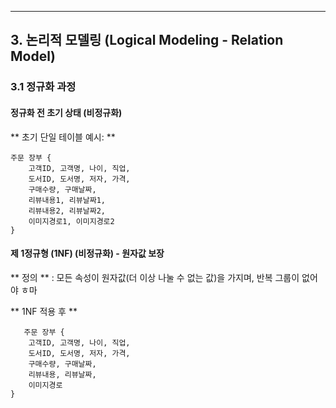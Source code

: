 ---
## 3. 논리적 모델링 (Logical Modeling - Relation Model)

### 3.1 정규화 과정

#### 정규화 전 초기 상태 (비정규화)
** 초기 단일 테이블 예시: **
```
주문 장부 {
    고객ID, 고객명, 나이, 직업,
    도서ID, 도서명, 저자, 가격, 
    구매수량, 구매날짜,
    리뷰내용1, 리뷰날짜1,
    리뷰내용2, 리뷰날짜2,
    이미지경로1, 이미지경로2
}
```

#### 제 1정규형 (1NF) (비정규화) - 원자값 보장
** 정의 ** : 모든 속성이 원자값(더 이상 나눌 수 없는 값)을 가지며, 반복 그룹이 없어야 ㅎ마

** 1NF 적용 후 **
```
   주문 장부 {
    고객ID, 고객명, 나이, 직업,
    도서ID, 도서명, 저자, 가격, 
    구매수량, 구매날짜,
    리뷰내용, 리뷰날짜,
    이미지경로
}
```